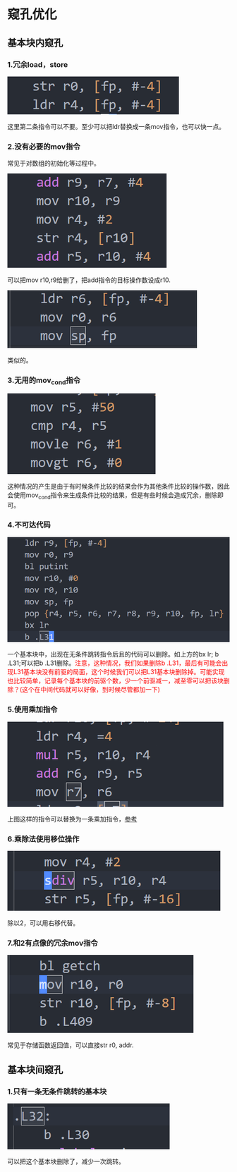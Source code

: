 # 窥孔优化

## 基本块内窥孔

### 1.冗余load，store

![](https://raw.githubusercontent.com/yuwensq/imgBase/master/202303082200925.jpg)

这里第二条指令可以不要。至少可以把ldr替换成一条mov指令，也可以快一点。

### 2.没有必要的mov指令

常见于对数组的初始化等过程中。

![](https://raw.githubusercontent.com/yuwensq/imgBase/master/202303082205426.jpg)

可以把mov r10,r9给删了，把add指令的目标操作数设成r10.

![](https://raw.githubusercontent.com/yuwensq/imgBase/master/202303082301605.jpg)

类似的。

### 3.无用的mov<sub>cond</sub>指令

![](https://raw.githubusercontent.com/yuwensq/imgBase/master/202303082208092.jpg)

这种情况的产生是由于有时候条件比较的结果会作为其他条件比较的操作数，因此会使用mov<sub>cond</sub>指令来生成条件比较的结果，但是有些时候会造成冗余，删除即可。

### 4.不可达代码

![](https://raw.githubusercontent.com/yuwensq/imgBase/master/202303082213326.jpg)

一个基本块中，出现在无条件跳转指令后且的代码可以删除。如上方的bx lr; b .L31;可以把b .L31删除。<font color=red>注意，这种情况，我们如果删除b .L31，最后有可能会出现L31基本块没有前驱的局面，这个时候我们可以把L31基本块删除掉。可能实现也比较简单，记录每个基本块的前驱个数，少一个前驱减一，减至零可以把该块删除？(这个在中间代码就可以好像，到时候尽管都加一下)</font>

### 5.使用乘加指令

![](https://raw.githubusercontent.com/yuwensq/imgBase/master/202303082231301.jpg)

上图这样的指令可以替换为一条乘加指令，[参考](https://mcu.eetrend.com/blog/2018/100010873.html)

### 6.乘除法使用移位操作

![](https://raw.githubusercontent.com/yuwensq/imgBase/master/202303082239715.jpg)

除以2，可以用右移代替。

### 7.和2有点像的冗余mov指令

![](https://raw.githubusercontent.com/yuwensq/imgBase/master/202303082258104.jpg)

常见于存储函数返回值，可以直接str r0, addr.

## 基本块间窥孔

### 1.只有一条无条件跳转的基本块

![](https://raw.githubusercontent.com/yuwensq/imgBase/master/202303082211412.jpg)

可以把这个基本块删除了，减少一次跳转。



